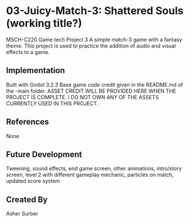# 03-Juicy-Match-3: Shattered Souls (working title?)
MSCH-C220 Game tech Project 3
A simple match-3 game with a fantasy theme. This project is used to practice the addition of audio and visual effects to a game.

## Implementation
Built with Godot 3.2.3
Base game code credit given in the README.md of the -main folder.
ASSET CREDIT WILL BE PROVIDED HERE WHEN THE PROJECT IS COMPLETE. I DO NOT OWN ANY OF THE ASSETS CURRENTLY USED IN THIS PROJECT.

## References
None

## Future Development
Tweening, sound effects, end game screen, other animations, intro/story screen, level 2 with different gameplay mechanic, particles on match, updated score system

## Created By
Asher Surber
